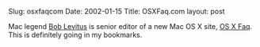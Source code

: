 Slug: osxfaqcom
Date: 2002-01-15
Title: OSXFaq.com
layout: post

Mac legend <a href="http://www.google.com/search?q=Bob+Levitus&amp;btnG=Google+Search">Bob Levitus</a> is senior editor of a new Mac OS X site, <a href="http://www.osxfaq.com/">OS X Faq</a>. This is definitely going in my bookmarks.
